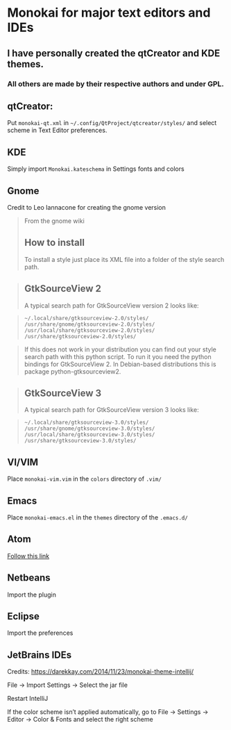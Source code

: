 # Monokai for major text editors and IDEs

## I have personally created the qtCreator and KDE themes.

### All others are made by their respective authors and under GPL.
## qtCreator:
Put `monokai-qt.xml` in `~/.config/QtProject/qtcreator/styles/` and select scheme in Text Editor preferences.

## KDE
Simply import `Monokai.kateschema` in Settings fonts and colors

## Gnome
Credit to Leo Iannacone for creating the gnome version

> From the gnome wiki
> ## How to install
> To install a style just place its XML file into a folder of the style search path.

> ## GtkSourceView 2
> A typical search path for GtkSourceView version 2 looks like:

> `~/.local/share/gtksourceview-2.0/styles/`
> `/usr/share/gnome/gtksourceview-2.0/styles/`
> `/usr/local/share/gtksourceview-2.0/styles/`
> `/usr/share/gtksourceview-2.0/styles/`

> If this does not work in your distribution you can find out your style search path with this python script. To run it you need the python bindings for GtkSourceView 2. In Debian-based distributions this is package python-gtksourceview2.

> ## GtkSourceView 3
> A typical search path for GtkSourceView version 3 looks like:

> `~/.local/share/gtksourceview-3.0/styles/`
> `/usr/share/gnome/gtksourceview-3.0/styles/`
> `/usr/local/share/gtksourceview-3.0/styles/`
> `/usr/share/gtksourceview-3.0/styles/`

## VI/VIM
 Place `monokai-vim.vim` in the `colors` directory of `.vim/`

## Emacs
Place `monokai-emacs.el` in the `themes` directory of the `.emacs.d/`

## Atom
[Follow this link](https://atom.io/themes/monokai)
## Netbeans
Import the plugin

## Eclipse
Import the preferences

## JetBrains IDEs
Credits: https://darekkay.com/2014/11/23/monokai-theme-intellij/

File → Import Settings → Select the jar file

Restart IntelliJ

If the color scheme isn’t applied automatically, go to File → Settings → Editor → Color & Fonts and select the right scheme
